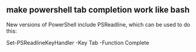 ## make powershell tab completion work like bash

New versions of PowerShell include PSReadline, which can be used to do this:

Set-PSReadlineKeyHandler -Key Tab -Function Complete
